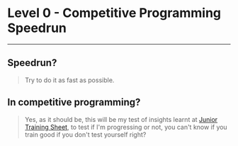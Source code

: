 # Level 0 - Competitive Programming Speedrun

---

## Speedrun?

> Try to do it as fast as possible.

## In competitive programming?

> Yes, as it should be, this will be my test of insights learnt at [Junior Training Sheet](https://github.com/AndreRdz7/JuniorTrainingSheet), to test if I'm progressing or not, you can't know if you train good if you don't test yourself right?
